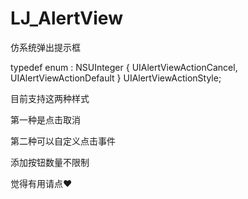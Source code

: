 # LJ_AlertView

仿系统弹出提示框

typedef enum : NSUInteger {
    UIAlertViewActionCancel,
    UIAlertViewActionDefault
} UIAlertViewActionStyle;

目前支持这两种样式  

第一种是点击取消

第二种可以自定义点击事件

添加按钮数量不限制 

觉得有用请点❤  
    
